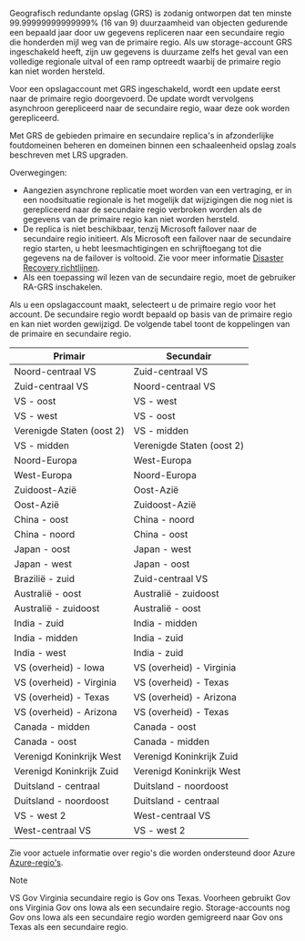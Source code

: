 Geografisch redundante opslag (GRS) is zodanig ontworpen dat ten minste 99.99999999999999% (16 van 9) duurzaamheid van objecten gedurende een bepaald jaar door uw gegevens repliceren naar een secundaire regio die honderden mijl weg van de primaire regio. Als uw storage-account GRS ingeschakeld heeft, zijn uw gegevens is duurzame zelfs het geval van een volledige regionale uitval of een ramp optreedt waarbij de primaire regio kan niet worden hersteld.

Voor een opslagaccount met GRS ingeschakeld, wordt een update eerst naar de primaire regio doorgevoerd. De update wordt vervolgens asynchroon gerepliceerd naar de secundaire regio, waar deze ook worden gerepliceerd.

Met GRS de gebieden primaire en secundaire replica's in afzonderlijke foutdomeinen beheren en domeinen binnen een schaaleenheid opslag zoals beschreven met LRS upgraden.

Overwegingen:

* Aangezien asynchrone replicatie moet worden van een vertraging, er in een noodsituatie regionale is het mogelijk dat wijzigingen die nog niet is gerepliceerd naar de secundaire regio verbroken worden als de gegevens van de primaire regio kan niet worden hersteld.
* De replica is niet beschikbaar, tenzij Microsoft failover naar de secundaire regio initieert. Als Microsoft een failover naar de secundaire regio starten, u hebt leesmachtigingen en schrijftoegang tot die gegevens na de failover is voltooid. Zie voor meer informatie [Disaster Recovery richtlijnen](../articles/storage/common/storage-disaster-recovery-guidance.md).
* Als een toepassing wil lezen van de secundaire regio, moet de gebruiker RA-GRS inschakelen.

Als u een opslagaccount maakt, selecteert u de primaire regio voor het account. De secundaire regio wordt bepaald op basis van de primaire regio en kan niet worden gewijzigd. De volgende tabel toont de koppelingen van de primaire en secundaire regio.

| Primair | Secundair |
| --- | --- |
| Noord-centraal VS | Zuid-centraal VS |
| Zuid-centraal VS | Noord-centraal VS |
| VS - oost | VS - west |
| VS - west | VS - oost |
| Verenigde Staten (oost 2) | VS - midden |
| VS - midden | Verenigde Staten (oost 2) |
| Noord-Europa | West-Europa |
| West-Europa | Noord-Europa |
| Zuidoost-Azië | Oost-Azië |
| Oost-Azië | Zuidoost-Azië |
| China - oost | China - noord |
| China - noord | China - oost |
| Japan - oost | Japan - west |
| Japan - west | Japan - oost |
| Brazilië - zuid | Zuid-centraal VS |
| Australië - oost | Australië - zuidoost |
| Australië - zuidoost | Australië - oost |
| India - zuid | India - midden |
| India - midden | India - zuid |
| India - west | India - zuid |
| VS (overheid) - Iowa | VS (overheid) - Virginia |
| VS (overheid) - Virginia | VS (overheid) - Texas |
| VS (overheid) - Texas | VS (overheid) - Arizona |
| VS (overheid) - Arizona | VS (overheid) - Texas |
| Canada - midden | Canada - oost |
| Canada - oost | Canada - midden |
| Verenigd Koninkrijk West | Verenigd Koninkrijk Zuid |
| Verenigd Koninkrijk Zuid | Verenigd Koninkrijk West |
| Duitsland - centraal | Duitsland - noordoost |
| Duitsland - noordoost | Duitsland - centraal |
| VS - west 2 | West-centraal VS |
| West-centraal VS | VS - west 2 |

Zie voor actuele informatie over regio's die worden ondersteund door Azure [Azure-regio's](https://azure.microsoft.com/regions/).

>[!NOTE]  
> VS Gov Virginia secundaire regio is Gov ons Texas. Voorheen gebruikt Gov ons Virginia Gov ons Iowa als een secundaire regio. Storage-accounts nog Gov ons Iowa als een secundaire regio worden gemigreerd naar Gov ons Texas als een secundaire regio.
>
>

